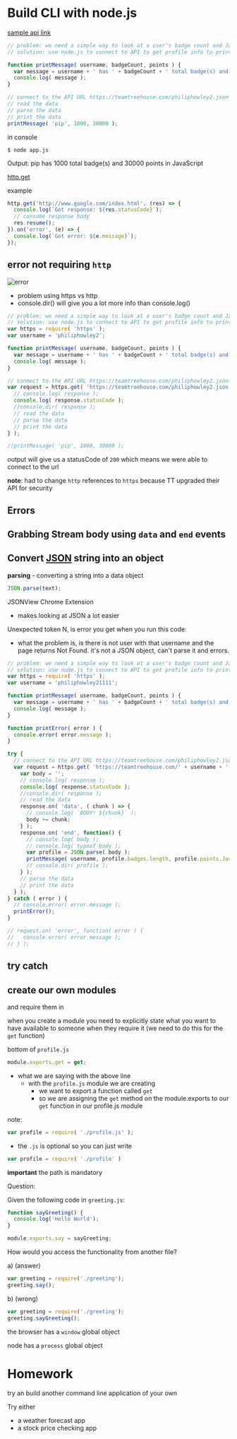 # Build CLI with node.js

[sample api link](https://teamtreehouse.com/philiphowley2.json)

```js
// problem: we need a simple way to look at a user's badge count and JavaScript points
// solution: use node.js to connect to API to get profile info to print out

function printMessage( username, badgeCount, points ) {
  var message = username + ' has ' + badgeCount + ' total badge(s) and ' + points + ' points in JavaScript';
  console.log( message );
}

// connect to the API URL https://teamtreehouse.com/philiphowley2.json
// read the data
// parse the data
// print the data
printMessage( 'pip', 1000, 30000 );
```

in console

```
$ node app.js
```

Output: pip has 1000 total badge(s) and 30000 points in JavaScript

[http.get](https://nodejs.org/api/http.html#http_http_get_options_callback)

example

```js
http.get('http://www.google.com/index.html', (res) => {
  console.log(`Got response: ${res.statusCode}`);
  // consume response body
  res.resume();
}).on('error', (e) => {
  console.log(`Got error: ${e.message}`);
});
```

## error not requiring `http`

![error](https://i.imgur.com/BUiCNKd.png)

* problem using https vs http
* console.dir() will give you a lot more info than console.log()

```js
// problem: we need a simple way to look at a user's badge count and JavaScript points
// solution: use node.js to connect to API to get profile info to print out
var https = require( 'https' );
var username = 'philiphowley2';

function printMessage( username, badgeCount, points ) {
  var message = username + ' has ' + badgeCount + ' total badge(s) and ' + points + ' points in JavaScript';
  console.log( message );
}

// connect to the API URL https://teamtreehouse.com/philiphowley2.json
var request = https.get( 'https://teamtreehouse.com/philiphowley2.json', function( response ) {
  // console.log( response );
  console.log( response.statusCode );
  //console.dir( response );
  // read the data
  // parse the data
  // print the data
} );

//printMessage( 'pip', 1000, 30000 );
```

output will give us a statusCode of `200` which means we were able to connect to the url

**note**: had to change `http` references to `https` because TT upgraded their API for security

## Errors
## Grabbing Stream body using `data` and `end` events

## Convert [JSON](https://developer.mozilla.org/en-US/docs/Web/JavaScript/Reference/Global_Objects/JSON) string into an object
**parsing** - converting a string into a data object

```js
JSON.parse(text);
```

JSONView Chrome Extension
* makes looking at JSON a lot easier

Unexpected token N, is error you get when you run this code:

* what the problem is, is there is not user with that username and the page returns Not Found. it's not a JSON object, can't parse it and errors.

```js
// problem: we need a simple way to look at a user's badge count and JavaScript points
// solution: use node.js to connect to API to get profile info to print out
var https = require( 'https' );
var username = 'philiphowley21111';

function printMessage( username, badgeCount, points ) {
  var message = username + ' has ' + badgeCount + ' total badge(s) and ' + points + ' points in JavaScript';
  console.log( message );
}

function printError( error ) {
  console.error( error.message );
}

try {
  // connect to the API URL https://teamtreehouse.com/philiphowley2.json
  var request = https.get( 'https://teamtreehouse.com/' + username + '.json', function( response ) {
    var body = '';
    // console.log( response );
    console.log( response.statusCode );
    //console.dir( response );
    // read the data
    response.on( 'data', ( chunk ) => {
      // console.log( `BODY: ${chunk}` );
      body += chunk;
    } );
    response.on( 'end', function() {
      // console.log( body );
      // console.log( typeof body );
      var profile = JSON.parse( body );
      printMessage( username, profile.badges.length, profile.points.JavaScript );
      // console.dir( profile );
    } );
    // parse the data
    // print the data
  } );
} catch ( error ) {
  // console.error( error.message );
  printError();
}

// request.on( 'error', function( error ) {
//   console.error( error.message );
// } );
```

## try catch

## create our own modules
and require them in

when you create a module you need to explicitly state what you want to have available to someone when they require it (we need to do this for the `get` function)

bottom of `profile.js`

```js
module.exports.get = get;
```

* what we are saying with the above line
  - with the `profile.js` module we are creating
    + we want to export a function called `get`
    + so we are assigning the `get` method on the module.exports to our `get` function in our profile.js module

note:

```js
var profile = require( './profile.js' );
```

* the `.js` is optional so you can just write

```js
var profile = require( './profile' )
```

**important** the path is mandatory

Question:

Given the following code in `greeting.js`:

```js
function sayGreeting() {
  console.log('Hello World');
}

module.exports.say = sayGreeting;
```

How would you access the functionality from another file?

a) (answer)
```js
var greeting = require('./greeting');
greeting.say();
```

b) (wrong)
```js
var greeting = require('./greeting');
greeting.sayGreeting();
```

the browser has a `window` global object

node has a `process` global object

# Homework
try an build another command line application of your own

Try either
* a weather forecast app 
* a stock price checking app
